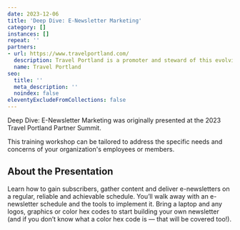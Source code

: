 ```yaml
---
date: 2023-12-06
title: 'Deep Dive: E-Newsletter Marketing'
category: []
instances: []
repeat: ''
partners:
- url: https://www.travelportland.com/
  description: Travel Portland is a promoter and steward of this evolving city and its progressive values, which have the power to transform the travelers who visit us. Travel Portland generates travel demand that drives economic impact for Portland by promoting the destination in bold, innovative and collaborative ways that harness Portland’s personality and values and that connect visitors to authentic experiences
  name: Travel Portland
seo:
  title: ''
  meta_description: ''
  noindex: false
eleventyExcludeFromCollections: false
---
```

Deep Dive: E-Newsletter Marketing was originally presented at the 2023 Travel Portland Partner Summit.

This training workshop can be tailored to address the specific needs and concerns of your organization's employees or members.

## About the Presentation

Learn how to gain subscribers, gather content and deliver e-newsletters on a regular, reliable and achievable schedule. You’ll walk away with an e-newsletter schedule and the tools to implement it. Bring a laptop and any logos, graphics or color hex codes to start building your own newsletter (and if you don’t know what a color hex code is — that will be covered too!).
